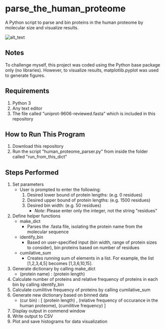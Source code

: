 # parse_the_human_proteome
A Python script to parse and bin proteins in the human proteome by molecular size and visualize results.

![alt_text](https://i.ibb.co/fYqPRfV/Num-Prot-0-1650-binwidth-50.png)

## Notes
To challenge myself, this project was coded using the Python base package only (no libraries). However, to visualize results, matplotlib.pyplot was used to generate figures.

## Requirements
1. Python 3
2. Any text editor
3. The file called "uniprot-9606-reviewed.fasta" which is included in this repository

## How to Run This Program
1. Download this repository
2. Run the script "human_proteome_parser.py" from inside the folder called "run_from_this_dict"

## Steps Performed
1. Set parameters
    - User is prompted to enter the following:
        1. Desired lower bound of protein lengths: (e.g. 0 residues)
        2. Desired upper bound of protein lengths: (e.g. 1500 residues)
        3. Desired bin width: (e.g. 50 residues)
            - *Note*: Please enter only the integer, not the string "residues"
3. Define helper functions
    - make_dict
        - Parses the .fasta file, isolating the protein name from the molecular sequence
    - identify_bin
        - Based on user-specified input (bin width, range of protein sizes to consider), bin proteins based on number of residues
    - cumilative_sum
        - Creates running sum of elements in a list. For example, the list [1,2,3,4,5] becomes [1,3,6,10,15].
4. Generate dictionary by calling make_dict
    - (protein name) : (protein length)
5. Calculate number of proteins and relative frequency of proteins in each bin by calling identify_bin
6. Calculate cumilitive frequency of proteins by calling cumilative_sum
7. Generate new dictionary based on binned data
    - (cur bin) : [ (protein length) , (relative frequency of occurance in the human proteome), (cumilitive frequency) ]
9. Display output in commend window
10. Write output to CSV
11. Plot and save histograms for data visualization
